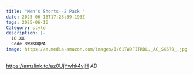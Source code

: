 ```yaml
---
title: "Men's Shorts--2 Pack "
date: 2025-06-16T17:28:39.193Z
tags: 2025-06-16
Category: style
description: |-
  10.XX
  Code 8WXKDQPA
image: https://m.media-amazon.com/images/I/61TW9FITRDL._AC_SX679_.jpg
---
```

https://amzlink.to/az0UjYwhk4vjH   AD